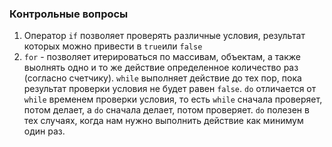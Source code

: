 ### Контрольные вопросы
1. Оператор `if` позволяет проверять различные условия, результат которых можно привести в `true`или `false`
2. `for` - позволяет итерироваться по массивам, объектам, а также выолнять одно и то же действие определенное количество раз (согласно счетчику). `while` выполняет действие до тех пор, пока результат проверки условия не будет равен `false`. `do` отличается от `while` временем проверки условия, то есть `while` сначала проверяет, потом делает, а `do` сначала делает, потом проверяет. `do` полезен в тех случаях, когда нам нужно выполнить действие как минимум один раз.
